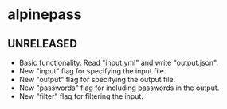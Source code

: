 # alpinepass

## UNRELEASED

* Basic functionality. Read "input.yml" and write "output.json".
* New "input" flag for specifying the input file.
* New "output" flag for specifying the output file.
* New "passwords" flag for including passwords in the output.
* New "filter" flag for filtering the input.
